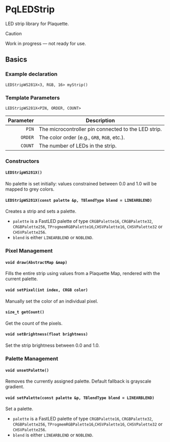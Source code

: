 # PqLEDStrip
LED strip library for Plaquette.

> [!CAUTION]
> Work in progress — not ready for use.

## Basics

### Example declaration

`LEDStripWS281X<3, RGB, 16> myStrip()`

### Template Parameters

`LEDStripWS281X<PIN, ORDER, COUNT>`

| Parameter | Description |
|-:|-|
| `PIN`     | The microcontroller pin connected to the LED strip. |
| `ORDER`   | The color order (e.g., `GRB`, `RGB`, etc.). |
| `COUNT`   | The number of LEDs in the strip. |

### Constructors

#### `LEDStripWS281X()`
No palette is set initially: values constrained between 0.0 and 1.0 will be mapped to grey colors.

#### `LEDStripWS281X(const palette &p, TBlendType blend = LINEARBLEND)`
Creates a strip and sets a palette.

- `palette` is a FastLED palette of type `CRGBPalette16`, `CRGBPalette32`, `CRGBPalette256`, `TProgmemRGBPalette16`,`CHSVPalette16`, `CHSVPalette32` or `CHSVPalette256`.
- `blend` is either `LINEARBLEND` or `NOBLEND`.

### Pixel  Management

#### `void draw(AbstractMap &map)`
Fills the entire strip using values from a Plaquette Map, rendered with the current palette.

#### `void setPixel(int index, CRGB color)`
Manually set the color of an individual pixel.

#### `size_t getCount()`
Get the count of the pixels.

#### `void setBrightness(float brightness)`
Set the strip brightness between 0.0 and 1.0.

### Palette Management

#### `void unsetPalette()`
Removes the currently assigned palette. Default fallback is grayscale gradient.

#### `void setPalette(const palette &p, TBlendType blend = LINEARBLEND)`
Set a palette.
- `palette` is a FastLED palette of type `CRGBPalette16`, `CRGBPalette32`, `CRGBPalette256`, `TProgmemRGBPalette16`,`CHSVPalette16`, `CHSVPalette32` or `CHSVPalette256`.
- `blend` is either `LINEARBLEND` or `NOBLEND`.


